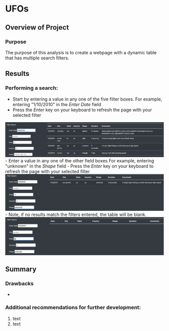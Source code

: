 # UFOs

## Overview of Project

### Purpose

The purpose of this analysis is to create a webpage with a dynamic table that has multiple search filters.

## Results

### Performing a search:
- Start by entering a value in any one of the five filter boxes. For example, entering "1/10/2010" in the <i>Enter Date</i> field
- Press the <i>Enter</i> key on your keyboard to refresh the page with your selected filter
<img src="static/images/first_filter.png">
- Enter a value in any one of the other field boxes For example, entering "unknown" in the <i>Shape</i> field
- Press the <i>Enter</i> key on your keyboard to refresh the page with your selected filter
<img src="static/images/second_filter.png">
- Note, if no results match the filters entered, the table will be blank.
<img src="static/images/blank_result.png">

## Summary

### Drawbacks
- 

### Additional recommendations for further development:
1. text
2. text